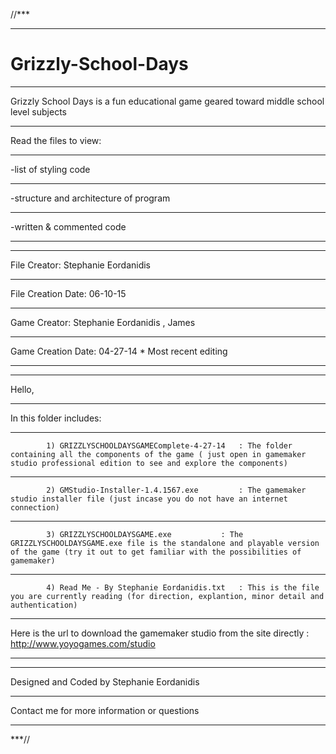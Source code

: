 //***
*****
# Grizzly-School-Days
*****
Grizzly School Days is a fun educational game geared toward middle school level subjects
*****
Read the files to view:
*****
-list of styling code
*****
-structure and architecture of program
*****
-written & commented code
*****
*****
File Creator: Stephanie Eordanidis
*****
File Creation Date: 06-10-15
*****
Game Creator: Stephanie Eordanidis , James
*****
Game Creation Date: 04-27-14 * Most recent editing
*****
*****
Hello,
*****
In this folder includes:
*****			
			1) GRIZZLYSCHOOLDAYSGAMEComplete-4-27-14   : The folder containing all the components of the game ( just open in gamemaker studio professional edition to see and explore the components)
*****			
			2) GMStudio-Installer-1.4.1567.exe         : The gamemaker studio installer file (just incase you do not have an internet connection)
*****			
			3) GRIZZLYSCHOOLDAYSGAME.exe		   : The GRIZZLYSCHOOLDAYSGAME.exe file is the standalone and playable version of the game (try it out to get familiar with the possibilities of gamemaker)
*****			
			4) Read Me - By Stephanie Eordanidis.txt   : This is the file you are currently reading (for direction, explantion, minor detail and authentication)
*****
Here is the url to download the gamemaker studio from the site directly  :  http://www.yoyogames.com/studio
*****
*****
Designed and Coded by Stephanie Eordanidis
*****
Contact me for more information or questions
*****
***//
